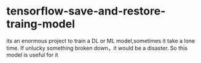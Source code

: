 # tensorflow-save-and-restore-traing-model
its an enormous project to train a DL or ML model,sometimes it take a lone time. If unlucky something broken down，it would be a disaster. So this model is useful for it
